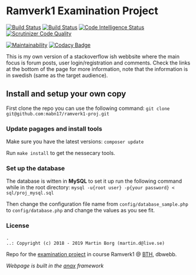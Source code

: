 # Ramverk1 Examination Project

[![Build Status](https://travis-ci.org/mabn17/ramverk1-proj.svg?branch=master)](https://travis-ci.org/mabn17/ramverk1-proj) [![Build Status](https://scrutinizer-ci.com/g/mabn17/ramverk1-proj/badges/build.png?b=master)](https://scrutinizer-ci.com/g/mabn17/ramverk1-proj/build-status/master) [![Code Intelligence Status](https://scrutinizer-ci.com/g/mabn17/ramverk1-proj/badges/code-intelligence.svg?b=master)](https://scrutinizer-ci.com/code-intelligence) [![Scrutinizer Code Quality](https://scrutinizer-ci.com/g/mabn17/ramverk1-proj/badges/quality-score.png?b=master)](https://scrutinizer-ci.com/g/mabn17/ramverk1-proj/?branch=master)

[![Maintainability](https://api.codeclimate.com/v1/badges/3cdafdb870523ae34e24/maintainability)](https://codeclimate.com/github/mabn17/ramverk1-proj/maintainability) [![Codacy Badge](https://api.codacy.com/project/badge/Grade/9122f95f443c4717b9a202d8e5c3d57f)](https://www.codacy.com/app/mabn17/ramverk1-proj?utm_source=github.com&amp;utm_medium=referral&amp;utm_content=mabn17/ramverk1-proj&amp;utm_campaign=Badge_Grade)

This is my own version of a stackoverflow ish webbsite where the main focus is forum posts, user login/registration and comments. Check the links at the bottom of the page for more information, note that the information is in swedish (same as the target audience).

## Install and setup your own copy
First clone the repo you can use the following command: ```git clone git@github.com:mabn17/ramverk1-proj.git```

### Update pagages and install tools
Make sure you have the latest versions: ```composer update```

Run ```make install``` to get the nessecary tools.

### Set up the database
The database is witten in **MySQL** to set it up run the following command while in the root directory: 
```mysql -u{root user} -p{your password} < sql/proj_mysql.sql```

Then change the configuration file name from `config/database_sample.php` to `config/database.php` and change the values as you see fit.

### License

```
.
..: Copyright (c) 2018 - 2019 Martin Borg (martin.d@live.se)
```

Repo for the [examination project](https://dbwebb.se/kurser/ramverk1-v2/kmom10) in course Ramverk1 @ [BTH](https://www.bth.se/eng/), dbwebb.

*Webpage is built in the [anax](https://github.com/canax) framework*